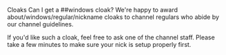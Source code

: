Cloaks
Can I get a ##windows cloak?
We're happy to award about/windows/regular/nickname cloaks to channel regulars who abide by our channel guidelines. 

If you'd like such a cloak, feel free to ask one of the channel staff. Please take a few minutes to make sure your nick is setup properly first.
